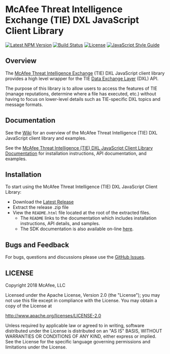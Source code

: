 # McAfee Threat Intelligence Exchange (TIE) DXL JavaScript Client Library
[![Latest NPM Version](https://img.shields.io/npm/v/@opendxl/dxl-tie-client.svg)](https://www.npmjs.com/package/@opendxl/dxl-tie-client)
[![Build Status](https://img.shields.io/travis/opendxl/opendxl-tie-client-javascript/master.svg)](https://travis-ci.org/opendxl/opendxl-tie-client-javascript)
[![License](https://img.shields.io/badge/License-Apache%202.0-blue.svg)](https://opensource.org/licenses/Apache-2.0)
[![JavaScript Style Guide](https://img.shields.io/badge/code_style-standard-brightgreen.svg)](https://standardjs.com)

## Overview

The
[McAfee Threat Intelligence Exchange](http://www.mcafee.com/us/products/threat-intelligence-exchange.aspx) 
(TIE) DXL JavaScript client library provides a high level wrapper for the TIE
[Data Exchange Layer](http://www.mcafee.com/us/solutions/data-exchange-layer.aspx)
(DXL) API.

The purpose of this library is to allow users to access the features of TIE
(manage reputations, determine where a file has executed, etc.) without having
to focus on lower-level details such as TIE-specific DXL topics and message
formats.

## Documentation

See the [Wiki](https://github.com/opendxl/opendxl-tie-client-javascript/wiki)
for an overview of the McAfee Threat Intelligence (TIE) DXL JavaScript client
library and examples.

See the
[McAfee Threat Intelligence (TIE) DXL JavaScript Client Library Documentation](https://opendxl.github.io/opendxl-tie-client-javascript/jsdoc)
for installation instructions, API documentation, and examples.

## Installation

To start using the McAfee Threat Intelligence (TIE) DXL JavaScript Client
Library:

* Download the [Latest Release](https://github.com/opendxl/opendxl-tie-client-javascript/releases/latest)
* Extract the release .zip file
* View the `README.html` file located at the root of the extracted files.
  * The `README` links to the documentation which includes installation instructions, API details, and samples.
  * The SDK documentation is also available on-line [here](https://opendxl.github.io/opendxl-tie-client-javascript/jsdoc).

## Bugs and Feedback

For bugs, questions and discussions please use the
[GitHub Issues](https://github.com/opendxl/opendxl-tie-client-javascript/issues).

## LICENSE

Copyright 2018 McAfee, LLC

Licensed under the Apache License, Version 2.0 (the "License"); you may not use
this file except in compliance with the License. You may obtain a copy of the
License at

http://www.apache.org/licenses/LICENSE-2.0

Unless required by applicable law or agreed to in writing, software distributed
under the License is distributed on an "AS IS" BASIS, WITHOUT WARRANTIES OR
CONDITIONS OF ANY KIND, either express or implied. See the License for the
specific language governing permissions and limitations under the License.
